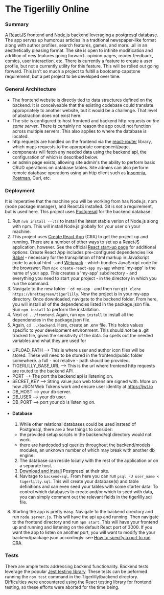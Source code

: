# The Tigerlilly Online
### Summary
A [ReactJS](https://react.dev) frontend and [Node.js](https://nodejs.org) backend leveraging a postgresql database. The app serves up humorous articles in a tradtional newspaper-like format along with
author profiles, search features, games, and more...all in an aesthetically pleasing format. The site is open to infinite modification and addition of new features going forward...opinion pages, reader feedback, comics, user interaction, etc. There is currently a feature to create a user profile, but not a currently utility for this feature.  This will be rolled out going forward.
This isn't so much a project to fultill a bootcamp capstone requirement, but a pet project to be developed over time.
### General Architecture
- The frontend website is directly tied to data structures defined on the backend. It is conceiveable that the existing codebase could translate appropriately to another website, but it would be a challenge. That level of abstraction does not exist here.
- The site is configured to host frontend and backend http requests _on the same server_. There is certainly no reason the app could not function across multiple servers. This also applies to where the database
   is located.
- http requests are handled on the frontend via the [react-router](https://github.com/remix-run/react-router#readme) library, which maps requests to the appropriate component/page.
- components will fetch any needed data using the backend api, the configuration of which is described below.
- an admin page exists, allowing site admin's the ability to perform basic CRUD operations on database tables. Site admins can also perform remote database operations using an http client such as [Insomnia](https://insomnia.rest/), [Postman](https://www.postman.com), Curl, etc.
### Deployment
It is imperative that the machine you will be working from has Node.js, npm (node package manager), and ReactJS installed. Git is _not_ a requirement, but is used here. This project uses [Postgresql](https://www.postgresql.org/) for the backend database.
1. Run `nvm install --lts` to install the latest stable verion of Node.js along with npm. This will install Node.js globally for your user on your machine.
2. This project uses [Create React App](https://create-react-app.dev/) (CRA) to get the project up and running. There are a number of other ways to set up a ReactJS application, however. See the official [React start-up page](https://react.dev/learn/start-a-new-react-project) for additional options. Create React App includes pre-configured dependencies like [Babel](https://babeljs.io/docs/) - necessary for the transpilation of html markup in JavaScript code to actual html - and [Webpack](https://webpack.js.org/) - which bundles JavaScript code for the browswer. Run `npx create-react-app my-app` where 'my-app' is the name of your app. This creates a 'my-app' subdirectory - and everything you need to start your project - in the directory in which you run the command. 
3. Navigate to the new folder - `cd my-app` - and then run `git clone https://brettagreen/tigerlilly`. Now the project is in your my-app directory. Once downloaded, navigate to the backend folder. From here, you will install all of the dependencies listed in the package.json file. Run `npm install` to perform the installation.
4. Next `cd ../frontend`. Again, run `npm install` to install all the dependencies in the package.json file.
5. Again, `cd ../backend`. Here, create an .env file. This holds values specific to your development environment. This should _not_ be a .git tracked file, given the sensitivity of the data. 5a spells out the needed variables and what they are used for
- UPLOAD_PATH --> This is where user and author icon files will be stored. These will need to be stored in the frontend/public folder somewhere. a full - not relative - path should be provided.
- TIGERLILLY_BASE_URL --> This is the url where frontend http requests are routed to the backend API.
- PORT --> The port the backend api is listening on.
- SECRET_KEY --> String value json web tokens are signed with. More on how JSON Web Tokens work and ensure user identity at https://jwt.io
- DB_HOST --> your db server.
- DB_USER --> your db user.
- DB_PORT --> port your db is listening on.
- #### Database
  1. While other relational databases could be used instead of Postgresql, there are a few things to consider:
    - the provided setup scripts in the backend/sql directory would not work.
    - there are hardcoded sql queries throughout the backend/models modules, an unknown number of which may break with another db engine.
  2. The database can reside locally with the rest of the application or on a separate host.
  3. [Download and install](https://www.postgresql.org/download/) Postgresql at their site.
  4. Navitage to `backend\sql`. From here you can run `psql -U user_name < tigerlilly.sql`. This will create your database(s) and table definitions and can even seed your tables with some starter data. To 
     control which databases to create and/or which to seed with data, you can simply comment out the relevant fields in the tigerlilly.sql file.
8. Starting the app is pretty easy. Navigate to the backend directory and run `node server.js`. This will have the api up and running. Then navigate to the frontend directory and run `npm start`. This will have your frontend up and running and listening on the default React port of 3000. If you want the app to listen on another port, you will want to modify the your backend/package.json accordingly. see [How to specify a port to run CRA](https://stackoverflow.com/questions/40714583/how-to-specify-a-port-to-run-a-create-react-app-based-project).
### Tests
There are ample tests addressing backend functionality. Backend tests leverage the popular [Jest testing library](https://jestjs.io). These tests can be peformed running the `npm test` command in the Tigerlilly/backend directory. Difficulties were encountered using the [React testing library](https://testing-library.com/docs/react-testing-library) for frontend testing, so these efforts were aborted for the time being.

